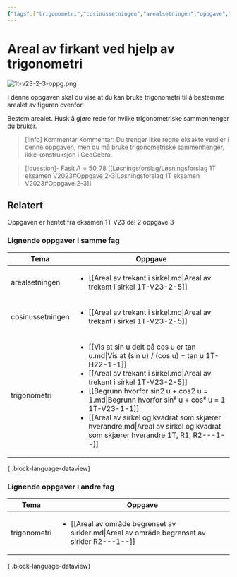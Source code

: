```yaml
---
{"tags":["trigonometri","cosinussetningen","arealsetningen","oppgave","del2"],"temaer":["trigonometri","cosinussetningen","arealsetningen"],"alias":[null],"del":2,"oppgave":3,"fag":"1t","eksamen":"v23","dg-publish":true,"title":"Areal av firkant ved hjelp av trigonometri","date":"2023-05-31","modified":"2023-06-01","permalink":"/areal-av-firkant-ved-hjelp-av-trigonometri/","dgPassFrontmatter":true}
---
```



# Areal av firkant ved hjelp av trigonometri
![1t-v23-2-3-oppg.png](/img/user/_resources/1t-v23-2-3-oppg.png)

I denne oppgaven skal du vise at du kan bruke trigonometri til å bestemme arealet av figuren ovenfor.

Bestem arealet. Husk å gjøre rede for hvilke trigonometriske sammenhenger du bruker. 

>[!info] Kommentar
>Kommentar: Du trenger ikke regne eksakte verdier i denne oppgaven, men du må bruke trigonometriske sammenhenger, ikke konstruksjon i GeoGebra.

>[!question]- Fasit
> $A=50{,}78$
>[[Løsningsforslag/Løsningsforslag 1T eksamen V2023#Oppgave 2-3\|Løsningsforslag 1T eksamen V2023#Oppgave 2-3]]

## Relatert
<p><span>Oppgaven er hentet fra eksamen 1T V23 del 2 oppgave 3</span></p>

### Lignende oppgaver i samme fag
| Tema             | Oppgave                                                                                                                                                                                                                                                                                                                                                                                                                              |
| ---------------- | ------------------------------------------------------------------------------------------------------------------------------------------------------------------------------------------------------------------------------------------------------------------------------------------------------------------------------------------------------------------------------------------------------------------------------------ |
| arealsetningen   | <ul><li>[[Areal av trekant i sirkel.md\\|Areal av trekant i sirkel 1T-V23-2-5]]</li></ul>                                                                                                                                                                                                                                                                                                                                            |
| cosinussetningen | <ul><li>[[Areal av trekant i sirkel.md\\|Areal av trekant i sirkel 1T-V23-2-5]]</li></ul>                                                                                                                                                                                                                                                                                                                                            |
| trigonometri     | <ul><li>[[Vis at sin u delt på cos u er tan u.md\\|Vis at (sin u) / (cos u) = tan u 1T-H22-1-1]]</li><li>[[Areal av trekant i sirkel.md\\|Areal av trekant i sirkel 1T-V23-2-5]]</li><li>[[Begrunn hvorfor sin2 u + cos2 u = 1.md\\|Begrunn hvorfor sin² u + cos² u = 1 1T-V23-1-1]]</li><li>[[Areal av sirkel og kvadrat som skjærer hverandre.md\\|Areal av sirkel og kvadrat som skjærer hverandre 1T, R1, R2-\--1-\-]]</li></ul> |

{ .block-language-dataview}

### Lignende oppgaver i andre fag
| Tema         | Oppgave                                                                                                         |
| ------------ | --------------------------------------------------------------------------------------------------------------- |
| trigonometri | <ul><li>[[Areal av område begrenset av sirkler.md\\|Areal av område begrenset av sirkler R2-\--1-\-]]</li></ul> |

{ .block-language-dataview}
